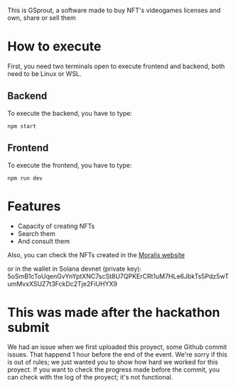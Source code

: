 This is GSprout, a software made to buy NFT's  videogames licenses and own, share or sell them

# How to execute
First, you need two terminals open to execute frontend and backend, both need to be Linux or WSL.
## Backend
To execute the backend, you have to type:
```terminal
npm start
```

## Frontend
To execute the frontend, you have to type:

```terminal
npm run dev
```

# Features
- Capacity of creating NFTs
- Search them
- And consult them

Also, you can check the NFTs created in the <a href='https://docs.moralis.io/web3-data-api/solana/reference/get-sol-nft-metadata?network=devnet&address=DDy5QHKEDgg5ZyWmwi1rJKwYHe7ZR5udGQfJkc8EPfLM'>Moralis website</a>

or in the wallet in Solana devnet (private key):
5oSmB1cToUqenGvYnYptXNC7scSt8U7QPKErCRt1uM7HLe6JbkTs5Pdz5wTumMvxXSUZ7t3FckDc2Tje2FiUHYX9

# This was made after the hackathon submit
We had an issue when we first uploaded this proyect, some Github commit issues.
That happend 1 hour before the end of the event.
We're sorry if this is out of rules; we just wanted you to show how hard we worked for this proyect.
If you want to check the progress made before the commit, you can check with the log of the proyect; it's not functional.
